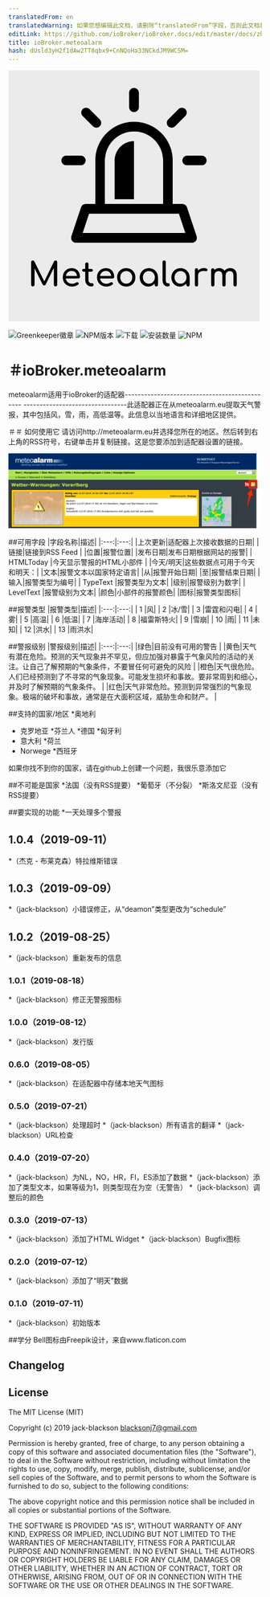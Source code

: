 ```yaml
---
translatedFrom: en
translatedWarning: 如果您想编辑此文档，请删除“translatedFrom”字段，否则此文档将再次自动翻译
editLink: https://github.com/ioBroker/ioBroker.docs/edit/master/docs/zh-cn/adapterref/iobroker.meteoalarm/README.md
title: ioBroker.meteoalarm
hash: dUsld3yH2f1dAw2TT8qbx9+CnNQoHa33NCkdJM9WCSM=
---
```

![商标](../../../en/adapterref/iobroker.meteoalarm/admin/meteoalarm.png)

![Greenkeeper徽章](https://badges.greenkeeper.io/jack-blackson/ioBroker.meteoalarm.svg)
![NPM版本](http://img.shields.io/npm/v/iobroker.meteoalarm.svg)
![下载](https://img.shields.io/npm/dm/iobroker.meteoalarm.svg)
![安装数量](http://iobroker.live/badges/meteoalarm-stable.svg)
![NPM](https://nodei.co/npm/iobroker.meteoalarm.png?downloads=true)

＃ioBroker.meteoalarm
=================

meteoalarm适用于ioBroker的适配器---------------------------------------------- --------------------------------此适配器正在从meteoalarm.eu提取天气警报，其中包括风，雪，雨，高低温等。此信息以当地语言和详细地区提供。

＃＃ 如何使用它
请访问http://meteoalarm.eu并选择您所在的地区。然后转到右上角的RSS符号，右键单击并复制链接。这是您要添加到适配器设置的链接。

![商标](../../../en/adapterref/iobroker.meteoalarm/screenshot.png)

##可用字段
|字段名称|描述|
|:---:|:---:|
|上次更新|适配器上次接收数据的日期|
|链接|链接到RSS Feed |
|位置|报警位置|
|发布日期|发布日期根据网站的报警|
| HTMLToday |今天显示警报的HTML小部件 |
|今天/明天|这些数据点可用于今天和明天：|
|文本|报警文本以国家特定语言|
|从|报警开始日期|
|至|报警结束日期|
|输入|报警类型为编号|
| TypeText |报警类型为文本|
|级别|报警级别为数字|
| LevelText |报警级别为文本|
|颜色|小部件的报警颜色|
|图标|报警类型图标|

##报警类型
|报警类型|描述|
|:---:|:---:|
| 1 |风|
| 2 |冰/雪|
| 3 |雷霆和闪电|
| 4 |雾|
| 5 |高温|
| 6 |低温|
| 7 |海岸活动|
| 8 |福雷斯特火|
| 9 |雪崩|
| 10 |雨|
| 11 |未知|
| 12 |洪水|
| 13 |雨洪水|

##警报级别
|警报级别|描述|
|:---:|:---:|
|绿色|目前没有可用的警告 |
|黄色|天气有潜在危险。预测的天气现象并不罕见，但应加强对暴露于气象风险的活动的关注。让自己了解预期的气象条件，不要冒任何可避免的风险 |
|橙色|天气很危险。人们已经预测到了不寻常的气象现象。可能发生损坏和事故。要非常周到和细心，并及时了解预期的气象条件。 |
|红色|天气非常危险。预测到异常强烈的气象现象。极端的破坏和事故，通常是在大面积区域，威胁生命和财产。 |

##支持的国家/地区
*奥地利
* 克罗地亚
*芬兰人
*德国
*匈牙利
* 意大利
*荷兰
* Norwege
*西班牙

如果你找不到你的国家，请在github上创建一个问题，我很乐意添加它

##不可能是国家
*法国（没有RSS提要）
*葡萄牙（不分裂）
*斯洛文尼亚（没有RSS提要）

##要实现的功能
*一天处理多个警报

## 1.0.4（2019-09-11）
*（杰克 - 布莱克森）特拉维斯错误

## 1.0.3（2019-09-09）
*（jack-blackson）小错误修正，从“deamon”类型更改为“schedule”

## 1.0.2（2019-08-25）
*（jack-blackson）重新发布的信息

### 1.0.1（2019-08-18）
*（jack-blackson）修正无警报图标

### 1.0.0（2019-08-12）
*（jack-blackson）发行版

### 0.6.0（2019-08-05）
*（jack-blackson）在适配器中存储本地天气图标

### 0.5.0（2019-07-21）
*（jack-blackson）处理超时
*（jack-blackson）所有语言的翻译
*（jack-blackson）URL检查

### 0.4.0（2019-07-20）
*（jack-blackson）为NL，NO，HR，FI，ES添加了数据
*（jack-blackson）添加了类型文本，如果等级为1，则类型现在为空（无警告）
*（jack-blackson）调整后的颜色

### 0.3.0（2019-07-13）
*（jack-blackson）添加了HTML Widget
*（jack-blackson）Bugfix图标

### 0.2.0（2019-07-12）
*（jack-blackson）添加了“明天”数据

### 0.1.0（2019-07-11）
*（jack-blackson）初始版本

##学分
Bell图标由Freepik设计，来自www.flaticon.com

## Changelog

## License
The MIT License (MIT)

Copyright (c) 2019 jack-blackson <blacksonj7@gmail.com>

Permission is hereby granted, free of charge, to any person obtaining a copy
of this software and associated documentation files (the "Software"), to deal
in the Software without restriction, including without limitation the rights
to use, copy, modify, merge, publish, distribute, sublicense, and/or sell
copies of the Software, and to permit persons to whom the Software is
furnished to do so, subject to the following conditions:

The above copyright notice and this permission notice shall be included in
all copies or substantial portions of the Software.

THE SOFTWARE IS PROVIDED "AS IS", WITHOUT WARRANTY OF ANY KIND, EXPRESS OR
IMPLIED, INCLUDING BUT NOT LIMITED TO THE WARRANTIES OF MERCHANTABILITY,
FITNESS FOR A PARTICULAR PURPOSE AND NONINFRINGEMENT. IN NO EVENT SHALL THE
AUTHORS OR COPYRIGHT HOLDERS BE LIABLE FOR ANY CLAIM, DAMAGES OR OTHER
LIABILITY, WHETHER IN AN ACTION OF CONTRACT, TORT OR OTHERWISE, ARISING FROM,
OUT OF OR IN CONNECTION WITH THE SOFTWARE OR THE USE OR OTHER DEALINGS IN
THE SOFTWARE.